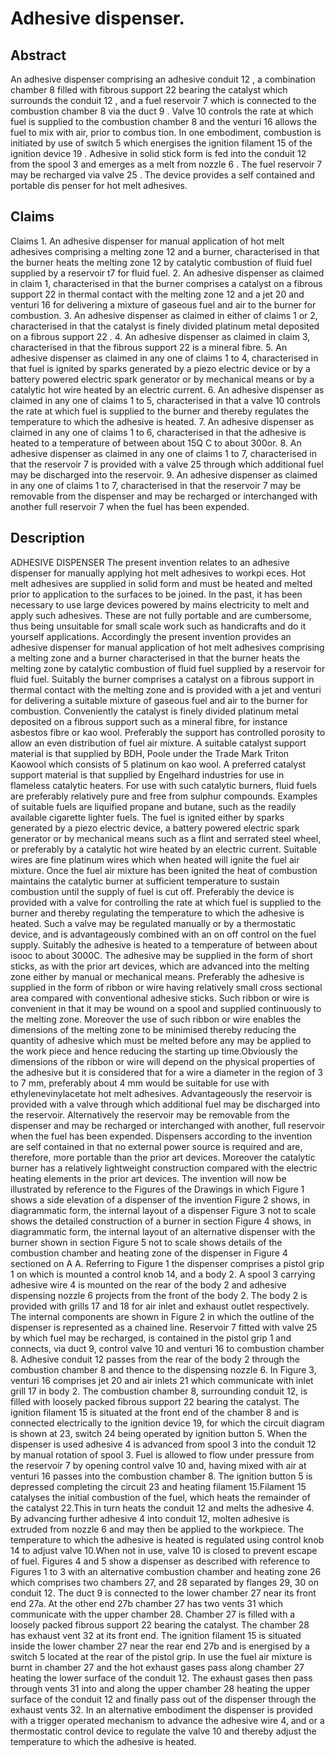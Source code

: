 # Adhesive dispenser.

## Abstract
An adhesive dispenser comprising an adhesive conduit 12 , a combination chamber 8 filled with fibrous support 22 bearing the catalyst which surrounds the conduit 12 , and a fuel reservoir 7 which is connected to the combustion chamber 8 via the duct 9 . Valve 10 controls the rate at which fuel is supplied to the combustion chamber 8 and the venturi 16 allows the fuel to mix with air, prior to combus tion. In one embodiment, combustion is initiated by use of switch 5 which energises the ignition filament 15 of the ignition device 19 . Adhesive in solid stick form is fed into the conduit 12 from the spool 3 and emerges as a melt from nozzle 6 . The fuel reservoir 7 may be recharged via valve 25 . The device provides a self contained and portable dis penser for hot melt adhesives.

## Claims
Claims 1. An adhesive dispenser for manual application of hot melt adhesives comprising a melting zone 12 and a burner, characterised in that the burner heats the melting zone 12 by catalytic combustion of fluid fuel supplied by a reservoir t7 for fluid fuel. 2. An adhesive dispenser as claimed in claim 1, characterised in that the burner comprises a catalyst on a fibrous support 22 in thermal contact with the melting zone 12 and a jet 20 and venturi 16 for delivering a mixture of gaseous fuel and air to the burner for combustion. 3. An adhesive dispenser as claimed in either of claims 1 or 2, characterised in that the catalyst is finely divided platinum metal deposited on a fibrous support 22 . 4. An adhesive dispenser as claimed in claim 3, characterised in that the fibrous support 22 is a mineral fibre. 5. An adhesive dispenser as claimed in any one of claims 1 to 4, characterised in that fuel is ignited by sparks generated by a piezo electric device or by a battery powered electric spark generator or by mechanical means or by a catalytic hot wire heated by an electric current. 6. An adhesive dispenser as claimed in any one of claims 1 to 5, characterised in that a valve 10 controls the rate at which fuel is supplied to the burner and thereby regulates the temperature to which the adhesive is heated. 7. An adhesive dispenser as claimed in any one of claims 1 to 6, characterised in that the adhesive is heated to a temperature of between about 15Q C to about 300or. 8. An adhesive dispenser as claimed in any one of claims 1 to 7, characterised in that the reservoir 7 is provided with a valve 25 through which additional fuel may be discharged into the reservoir. 9. An adhesive dispenser as claimed in any one of claims 1 to 7, characterised in that the reservoir 7 may be removable from the dispenser and may be recharged or interchanged with another full reservoir 7 when the fuel has been expended.

## Description
ADHESIVE DISPENSER The present invention relates to an adhesive dispenser for manually applying hot melt adhesives to workpi eces. Hot melt adhesives are supplied in solid form and must be heated and melted prior to application to the surfaces to be joined. In the past, it has been necessary to use large devices powered by mains electricity to melt and apply such adhesives. These are not fully portable and are cumbersome, thus being unsuitable for small scale work such as handicrafts and do it yourself applications. Accordingly the present invention provides an adhesive dispenser for manual application of hot melt adhesives comprising a melting zone and a burner characterised in that the burner heats the melting zone by catalytic combustion of fluid fuel supplied by a reservoir for fluid fuel. Suitably the burner comprises a catalyst on a fibrous support in thermal contact with the melting zone and is provided with a jet and venturi for delivering a suitable mixture of gaseous fuel and air to the burner for combustion. Conveniently the catalyst is finely divided platinum metal deposited on a fibrous support such as a mineral fibre, for instance asbestos fibre or kao wool. Preferably the support has controlled porosity to allow an even distribution of fuel air mixture. A suitable catalyst support material is that supplied by BDH, Poole under the Trade Mark Triton Kaowool which consists of 5 platinum on kao wool. A preferred catalyst support material is that supplied by Engelhard industries for use in flameless catalytic heaters. For use with such catalytic burners, fluid fuels are preferably relatively pure and free from sulphur compounds. Examples of suitable fuels are liquified propane and butane, such as the readily available cigarette lighter fuels. The fuel is ignited either by sparks generated by a piezo electric device, a battery powered electric spark generator or by mechanical means such as a flint and serrated steel wheel, or preferably by a catalytic hot wire heated by an electric current. Suitable wires are fine platinum wires which when heated will ignite the fuel air mixture. Once the fuel air mixture has been ignited the heat of combustion maintains the catalytic burner at sufficient temperature to sustain combustion until the supply of fuel is cut off. Preferably the device is provided with a valve for controlling the rate at which fuel is supplied to the burner and thereby regulating the temperature to which the adhesive is heated. Such a valve may be regulated manually or by a thermostatic device, and is advantageously combined with an on off control on the fuel supply. Suitably the adhesive is heated to a temperature of between about isooc to about 3000C. The adhesive may be supplied in the form of short sticks, as with the prior art devices, which are advanced into the melting zone either by manual or mechanical means. Preferably the adhesive is supplied in the form of ribbon or wire having relatively small cross sectional area compared with conventional adhesive sticks. Such ribbon or wire is convenient in that it may be wound on a spool and supplied continuously to the melting zone. Moreover the use of such ribbon or wire enables the dimensions of the melting zone to be minimised thereby reducing the quantity of adhesive which must be melted before any may be applied to the work piece and hence reducing the starting up time.Obviously the dimensions of the ribbon or wire will depend on the physical properties of the adhesive but it is considered that for a wire a diameter in the region of 3 to 7 mm, preferably about 4 mm would be suitable for use with ethylenevinylacetate hot melt adhesives. Advantageously the reservoir is provided with a valve through which additional fuel may be discharged into the reservoir. Alternatively the reservoir may be removable from the dispenser and may be recharged or interchanged with another, full reservoir when the fuel has been expended. Dispensers according to the invention are self contained in that no external power source is required and are, therefore, more portable than the prior art devices. Moreover the catalytic burner has a relatively lightweight construction compared with the electric heating elements in the prior art devices. The invention will now be illustrated by reference to the Figures of the Drawings in which Figure 1 shows a side elevation of a dispenser of the invention Figure 2 shows, in diagrammatic form, the internal layout of a dispenser Figure 3 not to scale shows the detailed construction of a burner in section Figure 4 shows, in diagrammatic form, the internal layout of an alternative dispenser with the burner shown in section Figure 5 not to scale shows details of the combustion chamber and heating zone of the dispenser in Figure 4 sectioned on A A. Referring to Figure 1 the dispenser comprises a pistol grip 1 on which is mounted a control knob 14, and a body 2. A spool 3 carrying adhesive wire 4 is mounted on the rear of the body 2 and adhesive dispensing nozzle 6 projects from the front of the body 2. The body 2 is provided with grills 17 and 18 for air inlet and exhaust outlet respectively. The internal components are shown in Figure 2 in which the outline of the dispenser is represented as a chained line. Reservoir 7 fitted with valve 25 by which fuel may be recharged, is contained in the pistol grip 1 and connects, via duct 9, control valve 10 and venturi 16 to combustion chamber 8. Adhesive conduit 12 passes from the rear of the body 2 through the combustion chamber 8 and thence to the dispensing nozzle 6. In Figure 3, venturi 16 comprises jet 20 and air inlets 21 which communicate with inlet grill 17 in body 2. The combustion chamber 8, surrounding conduit 12, is filled with loosely packed fibrous support 22 bearing the catalyst. The ignition filament 15 is situated at the front end of the chamber 8 and is connected electrically to the ignition device 19, for which the circuit diagram is shown at 23, switch 24 being operated by ignition button 5. When the dispenser is used adhesive 4 is advanced from spool 3 into the conduit 12 by manual rotation of spool 3. Fuel is allowed to flow under pressure from the reservoir 7 by opening control valve 10 and, having mixed with air at venturi 16 passes into the combustion chamber 8. The ignition button 5 is depressed completing the circuit 23 and heating filament 15.Filament 15 catalyses the initial combustion of the fuel, which heats the remainder of the catalyst 22.This in turn heats the conduit 12 and melts the adhesive 4. By advancing further adhesive 4 into conduit 12, molten adhesive is extruded from nozzle 6 and may then be applied to the workpiece. The temperature to which the adhesive is heated is regulated using control knob 14 to adjust valve 10.When not in use, valve 10 is closed to prevent escape of fuel. Figures 4 and 5 show a dispenser as described with reference to Figures 1 to 3 with an alternative combustion chamber and heating zone 26 which comprises two chambers 27, and 28 separated by flanges 29, 30 on conduit 12. The duct 9 is connected to the lower chamber 27 near its front end 27a. At the other end 27b chamber 27 has two vents 31 which communicate with the upper chamber 28. Chamber 27 is filled with a loosely packed fibrous support 22 bearing the catalyst. The chamber 28 has exhaust vent 32 at its front end. The ignition filament 15 is situated inside the lower chamber 27 near the rear end 27b and is energised by a switch 5 located at the rear of the pistol grip. In use the fuel air mixture is burnt in chamber 27 and the hot exhaust gases pass along chamber 27 heating the lower surface of the conduit 12. The exhaust gases then pass through vents 31 into and along the upper chamber 28 heating the upper surface of the conduit 12 and finally pass out of the dispenser through the exhaust vents 32. In an alternative embodiment the dispenser is provided with a trigger operated mechanism to advance the adhesive wire 4, and or a thermostatic control device to regulate the valve 10 and thereby adjust the temperature to which the adhesive is heated.